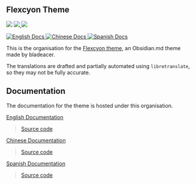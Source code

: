## Flexcyon Theme
<p align="left">
    <img src="https://img.shields.io/badge/downloads-1100+-6E4E9B?style=for-the-badge&logo=obsidian&color=%23483699" referrerpolicy="noreferrer">
    <a href="https://github.com/bladeacer/flexcyon/blob/master/LICENSE">
        <img src="https://img.shields.io/github/license/bladeacer/flexcyon?style=for-the-badge" referrerpolicy="noreferrer">
    </a>
    <a href="https://github.com/bladeacer/flexcyon/releases">
        <img src="https://img.shields.io/github/v/release/bladeacer/flexcyon?style=for-the-badge&sort=semver" referrerpolicy="noreferrer">
    </a>
</p>
<p align="left">
  <a href="https://app.readthedocs.org/projects/flexcyon-docs/">
    <img alt="English Docs" src="https://img.shields.io/readthedocs/flexcyon-docs?style=for-the-badge&label=English%20Docs" referrerpolicy="noreferrer">
  </a>
  <a href="https://app.readthedocs.org/projects/flexcyon-docs-cn/">
    <img alt="Chinese Docs" src="https://img.shields.io/readthedocs/flexcyon-docs-cn?style=for-the-badge&label=Chinese%20Docs" referrerpolicy="noreferrer">
  </a>
  <a href="https://app.readthedocs.org/projects/flexcyon-docs-es/">
    <img alt="Spanish Docs" src="https://img.shields.io/readthedocs/flexcyon-docs-es?style=for-the-badge&label=Spanish%20Docs" referrerpolicy="noreferrer">
  </a>
</p>

This is the organisation for the [Flexcyon theme](https://github.com/bladeacer/flexcyon), an Obsidian.md theme made by bladeacer.

The translations are drafted and partially automated using `libretranslate`, so they may not be fully accurate.

## Documentation
The documentation for the theme is hosted under this organisation.

[English Documentation](https://flexcyon-docs.readthedocs.io/en/latest/)
> [Source code](https://github.com/flexcyon/docs-en)

[Chinese Documentation](https://flexcyon-docs.readthedocs.io/zh-cn/latest/)
> [Source code](https://github.com/flexcyon/docs-en/tree/zh-cn)

[Spanish Documentation](https://flexcyon-docs.readthedocs.io/es/latest/)
> [Source code](https://github.com/flexcyon/docs-en/tree/es)
